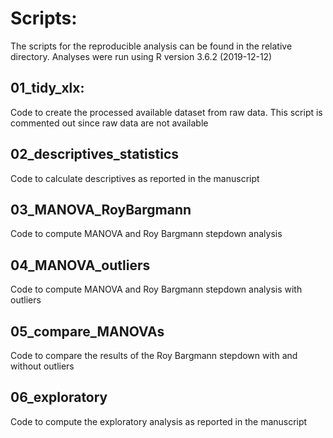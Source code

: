 # Scripts:

The scripts for the reproducible analysis can be found in the relative directory.
Analyses were run using R version 3.6.2 (2019-12-12)

## 01_tidy_xlx: 
Code to create the processed available dataset from raw data. This script is commented out since raw data are not available

## 02_descriptives_statistics
Code to calculate descriptives as reported in the manuscript

## 03_MANOVA_RoyBargmann
Code to compute MANOVA and Roy Bargmann stepdown analysis

## 04_MANOVA_outliers
Code to compute MANOVA and Roy Bargmann stepdown analysis with outliers

## 05_compare_MANOVAs
Code to compare the results of the Roy Bargmann stepdown with and without outliers

## 06_exploratory
Code to compute the exploratory analysis as reported in the manuscript

